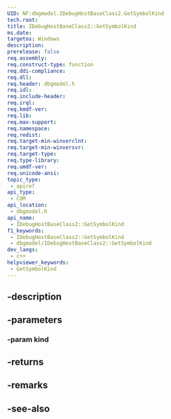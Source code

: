 ```yaml
---
UID: NF:dbgmodel.IDebugHostBaseClass2.GetSymbolKind
tech.root: 
title: IDebugHostBaseClass2::GetSymbolKind
ms.date: 
targetos: Windows
description: 
prerelease: false
req.assembly: 
req.construct-type: function
req.ddi-compliance: 
req.dll: 
req.header: dbgmodel.h
req.idl: 
req.include-header: 
req.irql: 
req.kmdf-ver: 
req.lib: 
req.max-support: 
req.namespace: 
req.redist: 
req.target-min-winverclnt: 
req.target-min-winversvr: 
req.target-type: 
req.type-library: 
req.umdf-ver: 
req.unicode-ansi: 
topic_type:
 - apiref
api_type:
 - COM
api_location:
 - dbgmodel.h
api_name:
 - IDebugHostBaseClass2::GetSymbolKind
f1_keywords:
 - IDebugHostBaseClass2::GetSymbolKind
 - dbgmodel/IDebugHostBaseClass2::GetSymbolKind
dev_langs:
 - c++
helpviewer_keywords:
 - GetSymbolKind
---
```


## -description

## -parameters

### -param kind

## -returns

## -remarks

## -see-also

